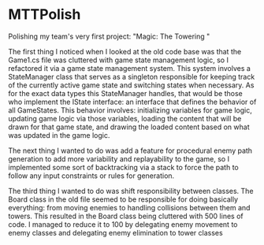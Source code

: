 # MTTPolish
Polishing my team's very first project: "Magic: The Towering "

The first thing I noticed when I looked at the old code base was that the Game1.cs file was cluttered with game state management logic, so I refactored it via a game state management system.
This system involves a StateManager class that serves as a singleton responsible for keeping track of the currently active game state and switching states when necessary.
As for the exact data types this StateManager handles, that would be those who implement the IState interface: an interface that defines the behavior of all GameStates.
This behavior involves: initializing variables for game logic, updating game logic via those variables, loading the content that will be drawn for that game state, and drawing the loaded content based on what was updated in the game logic.

The next thing I wanted to do was add a feature for procedural enemy path generation to add more variability and replayability to the game,
so I implemented some sort of backtracking via a stack to force the path to follow any input constraints or rules for generation.

The third thing I wanted to do was shift responsibility between classes.
The Board class in the old file seemed to be responsible for doing basically everything: from moving enemies to handling collisions between them and towers.
This resulted in the Board class being cluttered with 500 lines of code.
I managed to reduce it to 100 by delegating enemy movement to enemy classes and delegating enemy elimination to tower classes
